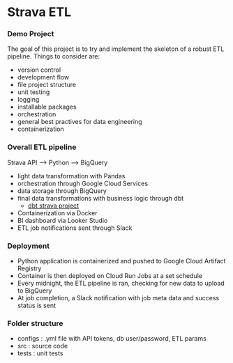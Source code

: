 # Strava ETL

### Demo Project

The goal of this project is to try and implement the skeleton of a robust ETL pipeline. Things to consider are:
- version control
- development flow
- file project structure
- unit testing
- logging
- installable packages
- orchestration
- general best practives for data engineering 
- containerization

### Overall ETL pipeline
Strava API --> Python --> BigQuery
- light data transformation with Pandas
- orchestration through Google Cloud Services
- data storage through BigQuery 
- final data transformations with business logic through dbt
    - [dbt strava project](https://github.com/jairus-m/dbt-strava/tree/main)
- Containerization via Docker
- BI dashboard via Looker Studio
- ETL job notifications sent through Slack 

### Deployment
- Python application is containerized and pushed to Google Cloud Artifact Registry
- Container is then deployed on Cloud Run Jobs at a set schedule
- Every midnight, the ETL pipeline is ran, checking for new data to upload to BigQuery
- At job completion, a Slack notification with job meta data and success status is sent

### Folder structure
- configs : .yml file with API tokens, db user/password, ETL params
- src : source code
- tests : unit tests
